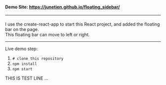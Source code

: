 #### Demo Site: https://junetien.github.io/floating_sidebar/
***
#### 

I use the create-react-app to start this React project, and added the floating bar on the page.   
This  floating bar can move to left or right.

***
Live demo step:    
1. <code># clone this repository</code> 
2. <code>npm install</code>  
3. <code>npm start</code>


THIS IS TEST LINE ...
